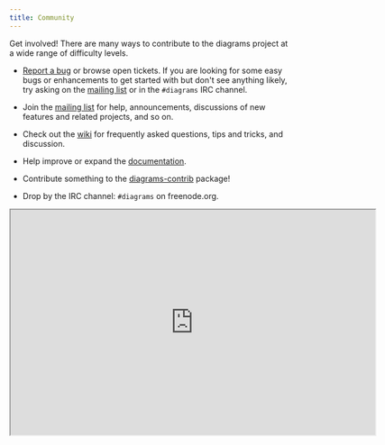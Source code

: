 ```yaml
---
title: Community
---
```


Get involved!  There are many ways to contribute to the diagrams
project at a wide range of difficulty levels.

* [Report a bug](http://code.google.com/p/diagrams/issues/list) or
  browse open tickets.  If you are looking for some easy bugs or
  enhancements to get started with but don't see anything likely, try
  asking on the
  [mailing list](http://groups.google.com/group/diagrams-discuss) or
  in the `#diagrams` IRC channel.

* Join the
  [mailing list](http://groups.google.com/group/diagrams-discuss) for
  help, announcements, discussions of new features and related
  projects, and so on.

* Check out the [wiki](http://haskell.org/haskellwiki/Diagrams) for
  frequently asked questions, tips and tricks, and discussion.

* Help improve or expand the [documentation](http://patch-tag.com/r/byorgey/diagrams-doc).

* Contribute something to the
  [diagrams-contrib](http://patch-tag.com/r/byorgey/diagrams-contrib) package!

* Drop by the IRC channel: `#diagrams` on freenode.org.

<iframe src="http://webchat.freenode.net?channels=diagrams" width="647" height="400"></iframe>
